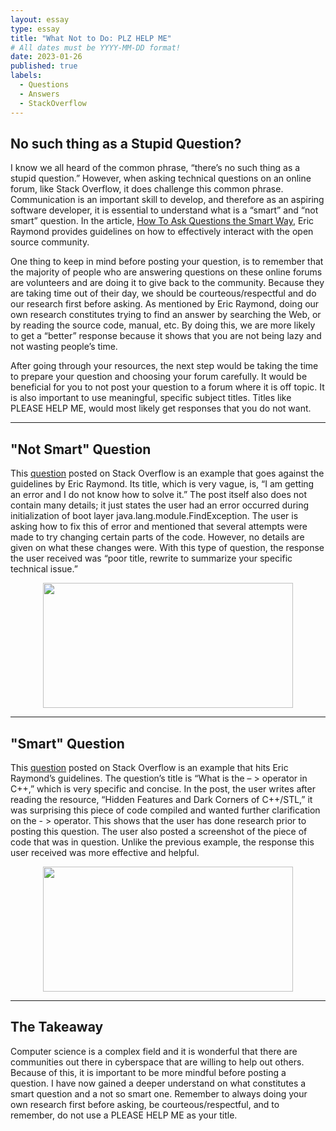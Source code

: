 ```yaml
---
layout: essay
type: essay
title: "What Not to Do: PLZ HELP ME"
# All dates must be YYYY-MM-DD format!
date: 2023-01-26
published: true
labels:
  - Questions
  - Answers
  - StackOverflow
---
```



## No such thing as a Stupid Question?

I know we all heard of the common phrase, “there’s no such thing as a stupid question.” However, when asking technical questions on an online forum, like Stack Overflow, it does challenge this common phrase. Communication is an important skill to develop, and therefore as an aspiring software developer, it is essential to understand what is a “smart” and “not smart” question. In the article, [How To Ask Questions the Smart Way](http://www.catb.org/esr/faqs/smart-questions.html), Eric Raymond provides guidelines on how to effectively interact with the open source community. 

One thing to keep in mind before posting your question, is to remember that the majority of people who are answering questions on these online forums are volunteers and are doing it to give back to the community. Because they are taking time out of their day, we should be courteous/respectful and do our research first before asking. As mentioned by Eric Raymond, doing our own research constitutes trying to find an answer by searching the Web, or by reading the source code, manual, etc. By doing this, we are more likely to get a “better” response because it shows that you are not being lazy and not wasting people’s time. 

After going through your resources, the next step would be taking the time to prepare your question and choosing your forum carefully. It would be beneficial for you to not post your question to a forum where it is off topic. It is also important to use meaningful, specific subject titles. Titles like PLEASE HELP ME, would most likely get responses that you do not want. 

---
## "Not Smart" Question

This [question](https://stackoverflow.com/questions/75252519/i-am-getting-an-error-and-i-do-not-know-how-to-solve-it) posted on Stack Overflow is an example that goes against the guidelines by Eric Raymond. Its title, which is very vague, is, “I am getting an error and I do not know how to solve it.” The post itself also does not contain many details; it just states the user had an error occurred during initialization of boot layer java.lang.module.FindException. The user is asking how to fix this of error and mentioned that several attempts were made to try changing certain parts of the code. However, no details are given on what these changes were. With this type of question, the response the user received was “poor title, rewrite to summarize your specific technical issue.” 

<p align="center">
<img src="https://user-images.githubusercontent.com/97767296/215049251-80f53788-261e-4f71-ab6c-1cf962bff8f1.png" width="400" height="200" >
</p>

---
##  "Smart" Question

This [question](https://stackoverflow.com/questions/1642028/what-is-the-operator-in-c) posted on Stack Overflow is an example that hits Eric Raymond’s guidelines. The question’s title is “What is the – > operator in C++,” which is very specific and concise. In the post, the user writes after reading the resource, “Hidden Features and Dark Corners of C++/STL,” it was surprising this piece of code compiled and wanted further clarification on the - > operator. This shows that the user has done research prior to posting this question. The user also posted a screenshot of the piece of code that was in question. Unlike the previous example, the response this user received was more effective and helpful. 

 <p align="center">
<img src="https://user-images.githubusercontent.com/97767296/215049065-0bbcc345-e7e0-411e-8aef-b0e6941b6875.png" width="400" height="200" >
</p>


---
## The Takeaway

Computer science is a complex field and it is wonderful that there are communities out there in cyberspace that are willing to help out others. Because of this, it is important to be more mindful before posting a question. I have now gained a deeper understand on what constitutes a smart question and a not so smart one. Remember to always doing your own research first before asking, be courteous/respectful, and to remember, do not use a PLEASE HELP ME as your title. 
